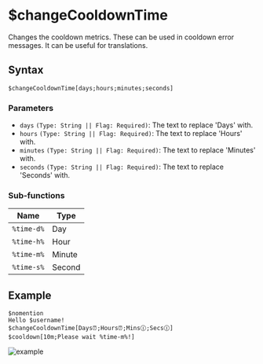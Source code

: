 # $changeCooldownTime
Changes the cooldown metrics. These can be used in cooldown error messages. It can be useful for translations.

## Syntax
```
$changeCooldownTime[days;hours;minutes;seconds]
```

### Parameters
- `days` `(Type: String || Flag: Required)`: The text to replace 'Days' with.
- `hours` `(Type: String || Flag: Required)`: The text to replace 'Hours' with.
- `minutes` `(Type: String || Flag: Required)`: The text to replace 'Minutes' with.
- `seconds` `(Type: String || Flag: Required)`: The text to replace 'Seconds' with.

 ### Sub-functions
 
 Name        | Type
------------|---------
`%time-d%`  | Day
`%time-h%`  | Hour
`%time-m%`  | Minute
`%time-s%`  | Second

## Example
```
$nomention
Hello $username!
$changeCooldownTime[Days⏰;Hours⏰;Mins🕧;Secs🕧]
$cooldown[10m;Please wait %time-m%!]
```

![example](https://user-images.githubusercontent.com/113303649/212069278-c045a1e8-4dba-4a16-a1a5-732bcb5211f1.png)

